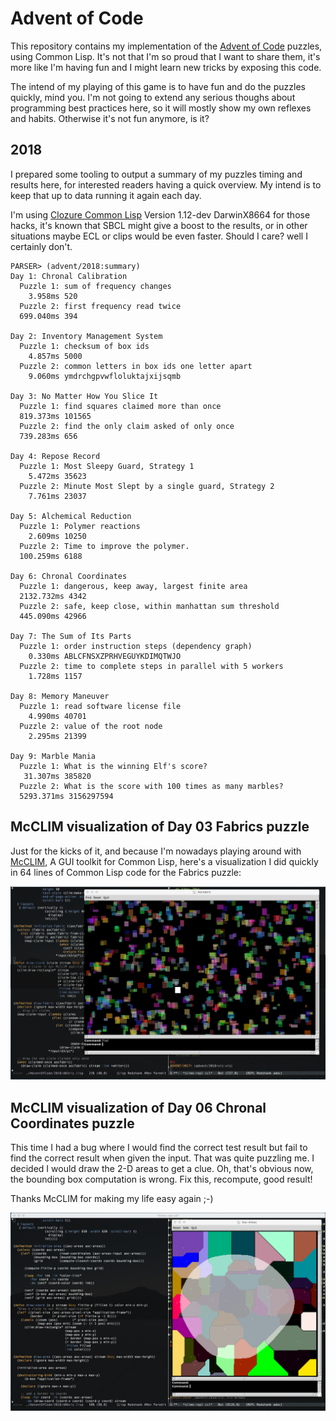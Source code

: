 # Advent of Code

This repository contains my implementation of the [Advent of
Code](https://adventofcode.com/) puzzles, using Common Lisp. It's not that
I'm so proud that I want to share them, it's more like I'm having fun and I
might learn new tricks by exposing this code.

The intend of my playing of this game is to have fun and do the puzzles
quickly, mind you. I'm not going to extend any serious thoughs about
programming best practices here, so it will mostly show my own reflexes and
habits. Otherwise it's not fun anymore, is it?

## 2018

I prepared some tooling to output a summary of my puzzles timing and results
here, for interested readers having a quick overview. My intend is to keep
that up to data running it again each day.

I'm using [Clozure Common Lisp](https://ccl.clozure.com) Version 1.12-dev
DarwinX8664 for those hacks, it's known that SBCL might give a boost to the
results, or in other situations maybe ECL or clips would be even faster.
Should I care? well I certainly don't.

~~~
PARSER> (advent/2018:summary)
Day 1: Chronal Calibration
  Puzzle 1: sum of frequency changes
    3.958ms 520
  Puzzle 2: first frequency read twice
  699.040ms 394

Day 2: Inventory Management System
  Puzzle 1: checksum of box ids
    4.857ms 5000
  Puzzle 2: common letters in box ids one letter apart
    9.060ms ymdrchgpvwfloluktajxijsqmb

Day 3: No Matter How You Slice It
  Puzzle 1: find squares claimed more than once
  819.373ms 101565
  Puzzle 2: find the only claim asked of only once
  739.283ms 656
  
Day 4: Repose Record
  Puzzle 1: Most Sleepy Guard, Strategy 1
    5.472ms 35623
  Puzzle 2: Minute Most Slept by a single guard, Strategy 2
    7.761ms 23037
    
Day 5: Alchemical Reduction
  Puzzle 1: Polymer reactions
    2.609ms 10250
  Puzzle 2: Time to improve the polymer.
  100.259ms 6188
  
Day 6: Chronal Coordinates
  Puzzle 1: dangerous, keep away, largest finite area
  2132.732ms 4342
  Puzzle 2: safe, keep close, within manhattan sum threshold
  445.090ms 42966

Day 7: The Sum of Its Parts
  Puzzle 1: order instruction steps (dependency graph)
    0.330ms ABLCFNSXZPRHVEGUYKDIMQTWJO
  Puzzle 2: time to complete steps in parallel with 5 workers
    1.728ms 1157

Day 8: Memory Maneuver
  Puzzle 1: read software license file
    4.990ms 40701
  Puzzle 2: value of the root node
    2.295ms 21399

Day 9: Marble Mania
  Puzzle 1: What is the winning Elf's score?
   31.307ms 385820
  Puzzle 2: What is the score with 100 times as many marbles?
  5293.371ms 3156297594
~~~

## McCLIM visualization of Day 03 Fabrics puzzle

Just for the kicks of it, and because I'm nowadays playing around with
[McCLIM](https://common-lisp.net/project/mcclim/), A GUI toolkit for Common
Lisp, here's a visualization I did quickly in 64 lines of Common Lisp code
for the Fabrics puzzle:

![McCLIM Fabric Visualization](./2018/d03viz.png)

## McCLIM visualization of Day 06 Chronal Coordinates puzzle

This time I had a bug where I would find the correct test result but fail to
find the correct result when given the input. That was quite puzzling me. I
decided I would draw the 2-D areas to get a clue. Oh, that's obvious now,
the bounding box computation is wrong. Fix this, recompute, good result!

Thanks McCLIM for making my life easy again ;-)

![McCLIM Safe Area Visualization](./2018/d06viz.png)

